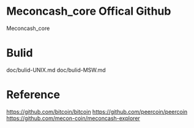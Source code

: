 # Meconcash_core Offical Github
Meconcash_core

# Bulid
doc/bulid-UNIX.md
doc/bulid-MSW.md

# Reference
https://github.com/bitcoin/bitcoin
https://github.com/peercoin/peercoin
https://github.com/mecon-coin/meconcash-explorer
